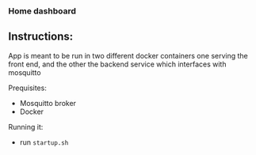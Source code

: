 ### Home dashboard


## Instructions:
App is meant to be run in two different docker containers one serving the front end, and the other the backend service which interfaces with mosquitto

Prequisites:
- Mosquitto broker
- Docker

Running it:
 - run `startup.sh`




